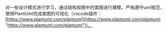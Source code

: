 对一些设计模式进行学习，通过结构视图中的类图进行建模，严格遵守uml规范，使用PlantUml完成类图的可视化（vscode插件：[https://www.plantuml.com/plantuml](https://www.plantuml.com/plantuml "https://www.plantuml.com/plantuml")）。
